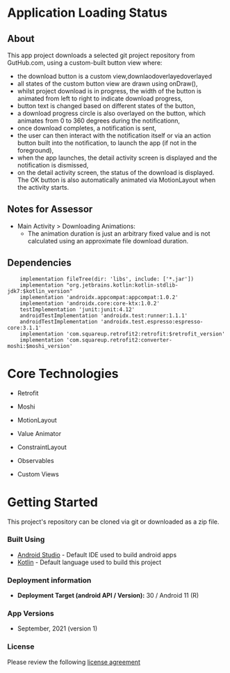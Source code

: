 
# Application Loading Status

## About

This app project downloads a selected git project repository from GutHub.com, using a custom-built button view where:
 - the download button is a custom view,downlaodoverlayedoverlayed
 - all states of the custom button view are drawn using onDraw(),
 - whilst project download is in progress, the width of the button is animated from left to right to indicate download progress,
 - button text is changed based on different states of the button,
 - a download progress circle is also overlayed on the button, which animates from 0 to 360 degrees during the notificationn,
 - once download completes, a notification is sent,
 - the user can then interact with the notification itself or via an action button built into the notification, to launch the app (if not in the foreground),
 - when the app launches, the detail activity screen is displayed and the notification is dismissed,
 - on the detail activity screen, the status of the download is displayed. The OK button is also automatically animated via MotionLayout when the activity starts.


## Notes for Assessor

- Main Activity > Downloading Animations:
  - The animation duration is just an arbitrary fixed value and is not calculated using an approximate file download duration.

## Dependencies

```
    implementation fileTree(dir: 'libs', include: ['*.jar'])
    implementation "org.jetbrains.kotlin:kotlin-stdlib-jdk7:$kotlin_version"
    implementation 'androidx.appcompat:appcompat:1.0.2'
    implementation 'androidx.core:core-ktx:1.0.2'
    testImplementation 'junit:junit:4.12'
    androidTestImplementation 'androidx.test:runner:1.1.1'
    androidTestImplementation 'androidx.test.espresso:espresso-core:3.1.1'
    implementation 'com.squareup.retrofit2:retrofit:$retrofit_version'
    implementation 'com.squareup.retrofit2:converter-moshi:$moshi_version'
```

# Core Technologies

- Retrofit

- Moshi

- MotionLayout

- Value Animator

- ConstraintLayout

- Observables

- Custom Views


# Getting Started

This project's repository can be cloned via git or downloaded as a zip file.


### Built Using

* [Android Studio](https://developer.android.com/studio) - Default IDE used to build android apps
* [Kotlin](https://kotlinlang.org/) - Default language used to build this project


### Deployment information

- <strong>Deployment Target (android API / Version):</strong> 30 / Android 11 (R)

### App Versions
- September, 2021 (version 1)


### License
Please review the following [license agreement](https://bumptech.github.io/glide/dev/open-source-licenses.html)
